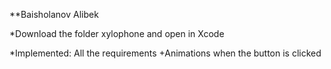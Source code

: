 **Baisholanov Alibek

*Download the folder xylophone and open in Xcode

*Implemented:
All the requirements
+Animations when the button is clicked
